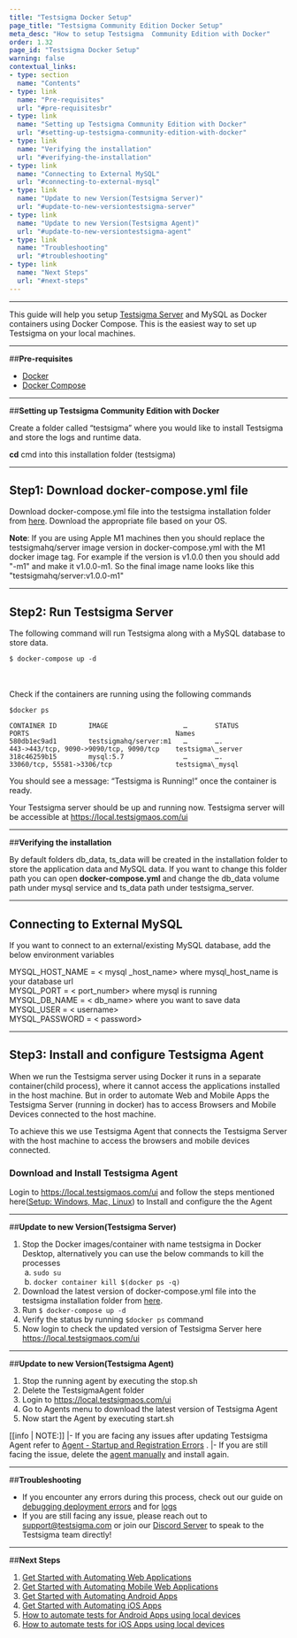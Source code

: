 ```yaml
---
title: "Testsigma Docker Setup"
page_title: "Testsigma Community Edition Docker Setup"
meta_desc: "How to setup Testsigma  Community Edition with Docker"
order: 1.32
page_id: "Testsigma Docker Setup"
warning: false
contextual_links:
- type: section
  name: "Contents"
- type: link
  name: "Pre-requisites"
  url: "#pre-requisitesbr"
- type: link
  name: "Setting up Testsigma Community Edition with Docker"
  url: "#setting-up-testsigma-community-edition-with-docker"
- type: link
  name: "Verifying the installation"
  url: "#verifying-the-installation"
- type: link
  name: "Connecting to External MySQL"
  url: "#connecting-to-external-mysql"
- type: link
  name: "Update to new Version(Testsigma Server)"
  url: "#update-to-new-versiontestsigma-server"
- type: link
  name: "Update to new Version(Testsigma Agent)"
  url: "#update-to-new-versiontestsigma-agent"
- type: link
  name: "Troubleshooting"
  url: "#troubleshooting"
- type: link
  name: "Next Steps"
  url: "#next-steps"
---
```


---

This guide will help you setup [Testsigma Server](https://github.com/testsigmahq/testsigma) and MySQL as Docker containers using Docker Compose. This is the easiest way to set up Testsigma on your local machines.

---
##**Pre-requisites**<br>
  * [Docker](https://docs.docker.com/install/)
  * [Docker Compose](https://docs.docker.com/compose/install/)

---
##**Setting up Testsigma Community Edition with Docker**

Create a folder called “testsigma” where you would like to install Testsigma and store the logs and runtime data.

**cd** cmd into this installation folder (testsigma)

---

## **Step1: Download docker-compose.yml file**

Download docker-compose.yml file into the testsigma installation folder from [here](https://github.com/testsigmahq/testsigma/tree/dev/deploy/docker). Download the appropriate file based on your OS.

**Note**: If you are using Apple M1 machines then you should replace the testsigmahq/server image version in docker-compose.yml with the M1 docker image tag. For example if the version is v1.0.0 then you should add "-m1" and make it v1.0.0-m1. So the final image name looks like this "testsigmahq/server:v1.0.0-m1"

---

## **Step2: Run Testsigma Server**

The following command will run Testsigma along with a MySQL database to store data.

```
$ docker-compose up -d 
```
<br><br>
Check if the containers are running using the following commands


```
$docker ps

CONTAINER ID        IMAGE                   …       STATUS            PORTS                                     Names    			                                              
580db1ec9ad1        testsigmahq/server:m1   …       ….	              443->443/tcp, 9090->9090/tcp, 9090/tcp    testsigma\_server 
318c46259b15        mysql:5.7               …       ….	              33060/tcp, 55581->3306/tcp                testsigma\_mysql
```

You should see a message: “Testsigma is Running!” once the container is ready.


Your Testsigma server should be up and running now. Testsigma server will be accessible at https://local.testsigmaos.com/ui

---
##**Verifying the installation**

 By default folders db\_data, ts\_data will be created in the installation folder to store the application data and MySQL data. If you want to change this folder path you can open **docker-compose.yml** and change the db\_data volume path under mysql service and ts\_data path under testsigma_server.

---
## **Connecting to External MySQL**

  If you want to connect to an external/existing MySQL database, add the below environment variables 
 
MYSQL\_HOST\_NAME = < mysql \_host\_name> where mysql\_host\_name is your database url<br>
MYSQL\_PORT = < port\_number> where mysql is running<br>
MYSQL\_DB\_NAME = < db\_name> where you want to save data<br>
MYSQL\_USER = < username><br>
MYSQL\_PASSWORD = < password><br>

---

## **Step3: Install and configure Testsigma Agent**

When we run the Testsigma server using Docker it runs in a separate container(child process), where it cannot access the applications installed in the host machine. But in order to automate Web and Mobile Apps the Testsigma Server (running in docker) has to access Browsers and Mobile Devices connected to the host machine. 

To achieve this we use Testsigma Agent that connects the Testsigma Server with the host machine to access the browsers and mobile devices connected. 

### **Download and Install Testsigma Agent**

Login to https://local.testsigmaos.com/ui and follow the steps mentioned here([Setup: Windows, Mac, Linux](https://testsigma.com/docs//agent/setup-on-windows-mac-linux/)) to Install and configure the the Agent
 
---

##**Update to new Version(Testsigma Server)**

  1. Stop the Docker images/container with name testsigma in Docker Desktop, alternatively you can use the below commands to kill the processes<br>
       &nbsp;a. `sudo su`<br>
       &nbsp;b. `docker container kill $(docker ps -q)`
  2. Download the latest version of docker-compose.yml file into the testsigma installation folder from [here](https://github.com/testsigmahq/testsigma/tree/dev/deploy/docker). 
  3. Run 
  `
  $ docker-compose up -d 
  `
  4. Verify the status by running `$docker ps` command
  5. Now login to check the updated version of Testsigma Server here  https://local.testsigmaos.com/ui

---

##**Update to new Version(Testsigma Agent)**

  1. Stop the running agent by executing the stop.sh
  2. Delete the TestsigmaAgent folder 
  3. Login to https://local.testsigmaos.com/ui
  4. Go to Agents menu to download the latest version of  Testsigma Agent
  5. Now start the Agent by executing start.sh

[[info | NOTE:]]
|- If you are facing any issues after updating Testsigma Agent refer to [Agent - Startup and Registration Errors](https://testsigma.com/docs/agent/troubleshooting/setup-issues/) .
|- If you are still facing the issue, delete the [agent manually](https://testsigma.com/docs/agent/force-delete/) and install again.

---
##**Troubleshooting**

- If you encounter any errors during this process, check out our guide on [debugging deployment errors](https://testsigma.com/docs/troubleshooting/setup/server-docker-deployment-errors/) and for [logs](https://testsigma.com/docs/troubleshooting/setup/server-docker-deployment-errors/#checking-logs)
- If you are still facing any issue, please reach out to [support@testsigma.com](mailto:support@testsigma.com) or join our [Discord Server](https://discord.com/invite/5caWS7R6QX) to speak to the Testsigma team directly!

---
##**Next Steps**

1. [Get Started with Automating Web Applications](https://testsigma.com/tutorials/getting-started/automate-web-applications/)
2. [Get Started with Automating Mobile Web Applications](https://testsigma.com/tutorials/getting-started/automate-mobile-web-applications/)
3. [Get Started with Automating Android Apps](https://testsigma.com/tutorials/getting-started/automate-android-applications/)
4. [Get Started with Automating iOS Apps](https://testsigma.com/tutorials/getting-started/automate-ios-applications/)
5. [How to automate tests for Android Apps using local devices](https://testsigma.com/tutorials/test-cases/android-apps/build-tests-using-local-devices/)
6. [How to automate tests for iOS Apps using local devices](https://testsigma.com/tutorials/test-cases/ios-apps/build-tests-using-local-devices/)


